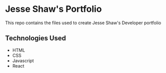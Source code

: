 # Jesse Shaw's Portfolio

This repo contains the files used to create Jesse Shaw's Developer portfolio

## Technologies Used

- HTML
- CSS
- Javascript
- React
